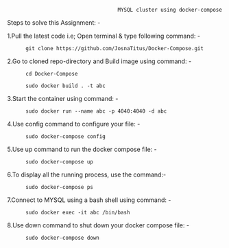                                         MYSQL cluster using docker-compose
                                        
                                        
Steps to solve this Assignment: -

  1.Pull the latest code i.e; Open terminal & type following command: -

          git clone https://github.com/JosnaTitus/Docker-Compose.git
      
  2.Go to cloned repo-directory and Build image using command: -

          cd Docker-Compose
      
          sudo docker build . -t abc

  3.Start the container using command: -

          sudo docker run --name abc -p 4040:4040 -d abc
      
  4.Use config command to configure your file: -
     
          sudo docker-compose config
       
  5.Use up command to run the docker compose file: -
        
          sudo docker-compose up

  6.To display all the running process, use the command:-
     
          sudo docker-compose ps
          
  7.Connect to MYSQL using a bash shell using command: -

          sudo docker exec -it abc /bin/bash
       
  8.Use down command to shut down your docker compose file: -

          sudo docker-compose down

